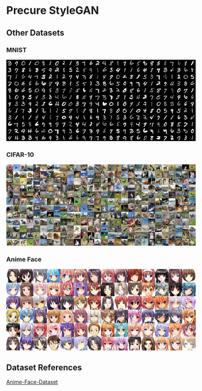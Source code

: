 # Precure StyleGAN

## Other Datasets

### MNIST

![MNIST](examples/mnist.png)

### CIFAR-10

![CIFAR-10](examples/cifar-10.png)

### Anime Face

![Anime Face](examples/anime.png)

## Dataset References

[Anime-Face-Dataset](https://github.com/Mckinsey666/Anime-Face-Dataset)
